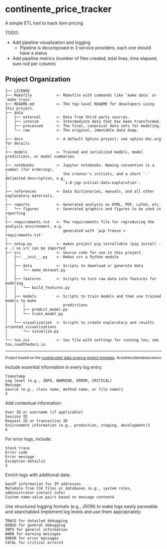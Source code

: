 continente_price_tracker
==============================

A simple ETL tool to track item pricing

TODO:

- Add pipeline visualization and logging
    - Pipeline is decomposed in 3 service providers, each one should have a status
- Add pipeline metrics (number of files created, total lines, time elapsed, sum null per column)
    
Project Organization
------------

    ├── LICENSE
    ├── Makefile           <- Makefile with commands like `make data` or `make train`
    ├── README.md          <- The top-level README for developers using this project.
    ├── data
    │   ├── external       <- Data from third party sources.
    │   ├── interim        <- Intermediate data that has been transformed.
    │   ├── processed      <- The final, canonical data sets for modeling.
    │   └── raw            <- The original, immutable data dump.
    │
    ├── docs               <- A default Sphinx project; see sphinx-doc.org for details
    │
    ├── models             <- Trained and serialized models, model predictions, or model summaries
    │
    ├── notebooks          <- Jupyter notebooks. Naming convention is a number (for ordering),
    │                         the creator's initials, and a short `-` delimited description, e.g.
    │                         `1.0-jqp-initial-data-exploration`.
    │
    ├── references         <- Data dictionaries, manuals, and all other explanatory materials.
    │
    ├── reports            <- Generated analysis as HTML, PDF, LaTeX, etc.
    │   └── figures        <- Generated graphics and figures to be used in reporting
    │
    ├── requirements.txt   <- The requirements file for reproducing the analysis environment, e.g.
    │                         generated with `pip freeze > requirements.txt`
    │
    ├── setup.py           <- makes project pip installable (pip install -e .) so src can be imported
    ├── src                <- Source code for use in this project.
    │   ├── __init__.py    <- Makes src a Python module
    │   │
    │   ├── data           <- Scripts to download or generate data
    │   │   └── make_dataset.py
    │   │
    │   ├── features       <- Scripts to turn raw data into features for modeling
    │   │   └── build_features.py
    │   │
    │   ├── models         <- Scripts to train models and then use trained models to make
    │   │   │                 predictions
    │   │   ├── predict_model.py
    │   │   └── train_model.py
    │   │
    │   └── visualization  <- Scripts to create exploratory and results oriented visualizations
    │       └── visualize.py
    │
    └── tox.ini            <- tox file with settings for running tox; see tox.readthedocs.io


--------

<p><small>Project based on the <a target="_blank" href="https://drivendata.github.io/cookiecutter-data-science/">cookiecutter data science project template</a>. #cookiecutterdatascience</small></p>


Include essential information in every log entry:

    Timestamp
    Log level (e.g., INFO, WARNING, ERROR, CRITICAL)
    Message
    Source (e.g., class name, method name, or file name)1
    3

Add contextual information:

    User ID or username (if applicable)
    Session ID
    Request ID or transaction ID
    Environment information (e.g., production, staging, development)2
    4

For error logs, include:

    Stack trace
    Error code
    Error message
    Exception details1
    5


Enrich logs with additional data:

    GeoIP information for IP addresses
    Metadata from CSV files or databases (e.g., system roles, administrator contact info)
    Custom name-value pairs based on message content4

Use structured logging formats (e.g., JSON) to make logs easily parseable and searchable4
Implement log levels and use them appropriately:

    TRACE for detailed debugging
    DEBUG for general debugging
    INFO for general information
    WARN for warning messages
    ERROR for error messages
    FATAL for critical errors3

